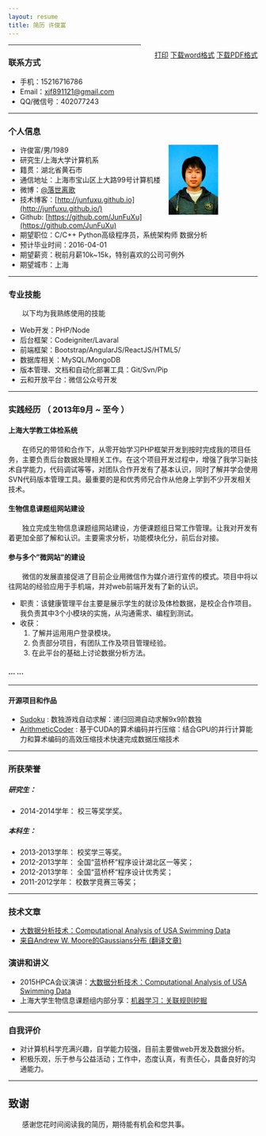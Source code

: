 ```yaml
---
layout: resume
title: 简历 许俊富
---
```


<style type="text/css">
p{
	text-indent: 2em;
	margin-top: 10px;
}
.callout {
    float: right;
}

h1,h2,h3,h4,h5{
font-weight: bold;
}

img{
  height: 141px;
  width: 100px;
  float: right;
  margin-right: 80px;
}

.noprint{
	display: none;
	visibility: hidden;
}
</style>

<p id="printerInfo" style="float: right;"><a href="#" onclick="printResume()">打印</a> <a href="./assets/resume/简历--许俊富.docx">下载word格式</a> <a href="./assets/resume/简历-许俊富.pdf">下载PDF格式</a></p>

---

### 联系方式

- 手机：15216716786 
- Email：<a href="mailto:xjf891121@gmail.com">xjf891121@gmail.com</a>
- QQ/微信号：402077243

---

### 个人信息

<img src="./assets/resume/JunfuXu.png">

 - 许俊富/男/1989 
 - 研究生/上海大学计算机系
 - 籍贯：湖北省黄石市 
 - 通信地址：上海市宝山区上大路99号计算机楼
 - 微博：[@落世离歌](http://weibo.com/u/2438098050)
 - 技术博客：[http://junfuxu.github.io](http://junfuxu.github.io/)
 - Github: [https://github.com/JunFuXu](https://github.com/JunFuXu) 
 - 期望职位：C/C++ Python高级程序员，系统架构师 数据分析
 - 预计毕业时间：2016-04-01
 - 期望薪资：税前月薪10k~15k，特别喜欢的公司可例外
 - 期望城市：上海

---

### 专业技能

以下均为我熟练使用的技能

- Web开发：PHP/Node
- 后台框架：Codeigniter/Lavaral
- 前端框架：Bootstrap/AngularJS/ReactJS/HTML5/
- 数据库相关：MySQL/MongoDB
- 版本管理、文档和自动化部署工具：Git/Svn/Pip
- 云和开放平台：微信公众号开发

---

### 实践经历 （ 2013年9月 ~ 至今 ）

#### 上海大学教工体检系统 
在师兄的带领和合作下，从零开始学习PHP框架开发到按时完成我的项目任务，主要负责后台数据处理相关工作。在这个项目开发过程中，增强了我学习新技术自学能力，代码调试等等，对团队合作开发有了基本认识，同时了解并学会使用SVN代码版本管理工具。最重要的是和优秀师兄合作从他身上学到不少开发相关技术。

#### 生物信息课题组网站建设 
独立完成生物信息课题组网站建设，方便课题组日常工作管理。让我对开发有着更加全部了解和认识。主要需求分析，功能模块化分，前后台对接。


#### 参与多个”微网站”的建设
微信的发展直接促进了目前企业用微信作为媒介进行宣传的模式。项目中将以往网站的经验应用于手机端，并对web前端开发有了新的认识。

 * 职责：该健康管理平台主要是展示学生的就诊及体检数据，是校企合作项目。我负责其中3个小模块的实施，从沟通需求、编程到测试。
 * 收获：
   1. 了解并运用用户登录模块。
   2. 负责部分项目，有团队工作及项目管理经验。
   3. 在此平台的基础上讨论数据分析方法。

#### ... ...

---

#### 开源项目和作品

 - [Sudoku](https://github.com/JunFuXu/Sudoku) : 数独游戏自动求解：递归回溯自动求解9x9阶数独
 - [ArithmeticCoder](https://github.com/JunFuXu/ArithmeticCoder) : 基于CUDA的算术编码并行压缩：结合GPU的并行计算能力和算术编码的高效压缩技术快速完成数据压缩技术
 
---

### 所获荣誉

##### 研究生：
 * 2014-2014学年： 	校三等奖学奖。

##### 本科生：

* 2013-2013学年：    校奖学三等奖。
* 2012-2013学年：	全国“蓝桥杯“程序设计湖北区一等奖；
* 2012-2013学年：	全国“蓝桥杯“程序设计优秀奖；
* 2011-2012学年：	校数学竞赛三等奖；

---

### 技术文章

- [大数据分析技术：Computational Analysis of USA Swimming Data](./assets/resume/1406699654.pptx)
- [来自Andrew W. Moore的Gaussians分布 (翻译文章)](http://junfuxu.github.io/blog/guassian/)

### 演讲和讲义

 - 2015HPCA会议演讲：[大数据分析技术：Computational Analysis of USA Swimming Data](./assets/resume/1406699654.pptx)
 - 上海大学生物信息课题组内部分享：[机器学习：关联规则挖掘](./assets/resume/1406699654.pptx)

---

### 自我评价

 * 对计算机科学充满兴趣，自学能力较强，目前主要做web开发及数据分析。
 * 积极乐观，乐于参与公益活动；工作中，态度认真，有责任心，具备良好的沟通能力。
 
---

## 致谢

感谢您花时间阅读我的简历，期待能有机会和您共事。